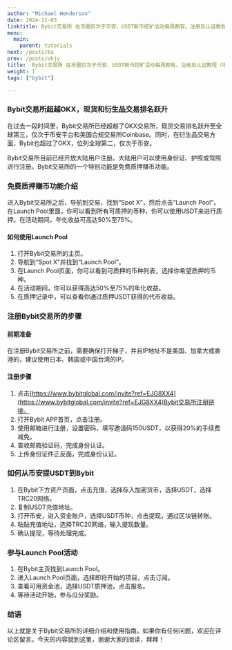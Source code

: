 ```yaml
---
author: "Michael Henderson"
date: 2024-11-03
linktitle: Bybit交易所 在币圈仅次于币安，USDT新币挖矿活动每周都有。注册及认证教程（中国身份证）。
menu:
  main:
    parent: tutorials
next: /posts/ba
prev: /posts/okjy
title:  Bybit交易所 在币圈仅次于币安，USDT新币挖矿活动每周都有。注册及认证教程（中国身份证）。
weight: 1
tags: ["bybit"]

---
```

### Bybit交易所超越OKX，现货和衍生品交易排名跃升

在过去一段时间里，Bybit交易所已经超越了OKX交易所，现货交易排名跃升至全球第三，仅次于币安平台和美国合规交易所Coinbase。同时，在衍生品交易方面，Bybit也超过了OKX，位列全球第二，仅次于币安。

Bybit交易所目前已经开放大陆用户注册。大陆用户可以使用身份证、护照或驾照进行注册。Bybit交易所的一个特别功能是免费质押赚币功能。

### 免费质押赚币功能介绍

进入Bybit交易所之后，导航到交易，找到“Spot X”，然后点击“Launch Pool”。在Launch Pool里面，你可以看到所有可质押的币种，你可以使用USDT来进行质押。在活动期间，年化收益可高达50%至75%。

#### 如何使用Launch Pool

1. 打开Bybit交易所的主页。
2. 导航到“Spot X”并找到“Launch Pool”。
3. 在Launch Pool页面，你可以看到可质押的币种列表，选择你希望质押的币种。
4. 在活动期间，你可以获得高达50%至75%的年化收益。
5. 在质押记录中，可以查看你通过质押USDT获得的代币收益。

### 注册Bybit交易所的步骤

#### 前期准备

在注册Bybit交易所之前，需要确保打开梯子，并且IP地址不是美国、加拿大或香港的，建议使用日本、韩国或中国台湾的IP。

#### 注册步骤

1. 点击[https://www.bybitglobal.com/invite?ref=EJG8XX4](https://www.bybitglobal.com/invite?ref=EJG8XX4)Bybit交易所注册链接。
2. 打开Bybit APP首页，点击注册。
3. 使用邮箱进行注册，设置密码，填写邀请码150USDT，以获得20%的手续费减免。
4. 查收邮箱验证码，完成身份认证。
5. 上传身份证件正反面，完成身份认证。

### 如何从币安提USDT到Bybit

1. 在Bybit下方资产页面，点击充值，选择存入加密货币，选择USDT，选择TRC20网络。
2. 复制USDT充值地址。
3. 打开币安，进入资金账户，选择USDT币种，点击提现，通过区块链转账。
4. 粘贴充值地址，选择TRC20网络，输入提现数量。
5. 确认提现，等待处理完成。

### 参与Launch Pool活动

1. 在Bybit主页找到Launch Pool。
2. 进入Launch Pool页面，选择即将开始的项目，点击订阅。
3. 查看可用资金池，选择USDT质押池，点击报名。
4. 等待活动开始，参与瓜分奖励。

### 结语

以上就是关于Bybit交易所的详细介绍和使用指南。如果你有任何问题，欢迎在评论区留言。今天的内容就到这里，谢谢大家的阅读，拜拜！